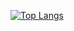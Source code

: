 [![Top Langs](https://github-readme-stats.vercel.app/api/top-langs/?username=yonghap&layout=compact)](https://github.com/yonghap)    
